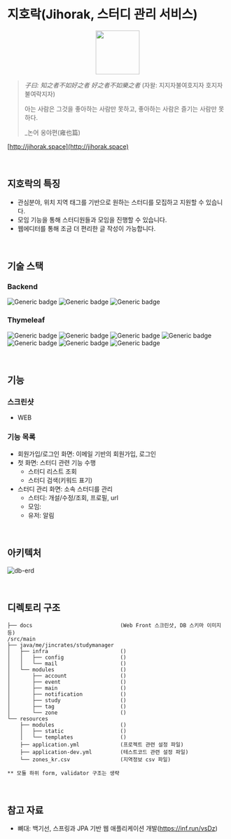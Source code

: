 # 지호락(Jihorak, 스터디 관리 서비스)

<p align="center" >
  <img height="100" src="https://user-images.githubusercontent.com/53418946/180585110-3a3ca556-2be1-4251-8788-dda41a221ae5.png">
</p>

> *子曰: 知之者不如好之者 好之者不如樂之者* (자왈: 지지자불여호지자 호지자불여락지자)
>
> 아는 사람은 그것을 좋아하는 사람만 못하고, 좋아하는 사람은 즐기는 사람만 못하다.
>
>_논어 옹야편(雍也篇)

[http://jihorak.space](http://jihorak.space)



<br/>

## 지호락의 특징

- 관심분야, 위치 지역 태그를 기반으로 원하는 스터디를 모집하고 지원할 수 있습니다. 
- 모임 기능을 통해 스터디원들과 모임을 진행할 수 있습니다.
- 웹에디터를 통해 조금 더 편리한 글 작성이 가능합니다.

<br/>

## 기술 스택
### Backend
![Generic badge](https://img.shields.io/badge/17-OpenJDK-537E99.svg)
![Generic badge](https://img.shields.io/badge/2.7.1-SpringBoot-6DB33F.svg)
![Generic badge](https://img.shields.io/badge/8.0-MySQL-01578B.svg)

### Thymeleaf
![Generic badge](https://img.shields.io/badge/4.6.0-Bootstrap-523C76.svg)
![Generic badge](https://img.shields.io/badge/3.1.1-Jdenticon-EC9AD2.svg)
![Generic badge](https://img.shields.io/badge/3.5.1-Tagify-444444.svg)
![Generic badge](https://img.shields.io/badge/2.25.1-Trumbowyg-EC9148.svg)
![Generic badge](https://img.shields.io/badge/4.1.0-CropperJS-3979FC.svg)
![Generic badge](https://img.shields.io/badge/8.11.1-MarkJS-F2DF3B.svg)
![Generic badge](https://img.shields.io/badge/2.25.1-MomentJS-040404.svg)

<br/>

## 기능
### 스크린샷
- WEB

### 기능 목록
- 회원가입/로그인 화면: 이메일 기반의 회원가입, 로그인
- 첫 화면: 스터디 관련 기능 수행
  - 스터디 리스트 조회
  - 스터디 검색(키워드 표기)
- 스터디 관리 화면: 소속 스터디를 관리
  - 스터디: 개설/수정/조회, 프로필, url
  - 모임:
  - 유저: 알림

<br/>

## 아키텍처
![db-erd](https://user-images.githubusercontent.com/53418946/185012498-4cc132f7-5787-4244-acdb-b0589a2d5d72.png)

<br/>

## 디렉토리 구조
```
├── docs                            (Web Front 스크린샷, DB 스키마 이미지 등)
/src/main
├── java/me/jincrates/studymanager
│   ├── infra                       ()
│   │   ├── config                  ()
│   │   └── mail                    ()
│   └── modules                     ()
│       ├── account                 ()
│       ├── event                   ()
│       ├── main                    ()
│       ├── notification            ()
│       ├── study                   ()
│       ├── tag                     ()
│       └── zone                    ()
└── resources
    ├── modules                     ()
    │   ├── static                  ()
    │   └── templates               ()
    ├── application.yml             (프로젝트 관련 설정 파일)
    ├── application-dev.yml         (테스트코드 관련 설정 파일)
    └── zones_kr.csv                (지역정보 csv 파일)

** 모듈 하위 form, validator 구조는 생략
```
<br/>

## 참고 자료
* 뼈대: 백기선, 스프링과 JPA 기반 웹 애플리케이션 개발(https://inf.run/vsDz)
